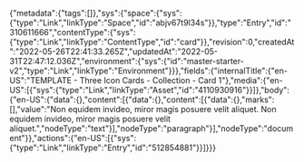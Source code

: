 {"metadata":{"tags":[]},"sys":{"space":{"sys":{"type":"Link","linkType":"Space","id":"abjv67t9l34s"}},"type":"Entry","id":"310611666","contentType":{"sys":{"type":"Link","linkType":"ContentType","id":"card"}},"revision":0,"createdAt":"2022-05-26T22:41:33.265Z","updatedAt":"2022-05-31T22:47:12.036Z","environment":{"sys":{"id":"master-starter-v2","type":"Link","linkType":"Environment"}}},"fields":{"internalTitle":{"en-US":"TEMPLATE - Three Icon Cards - Collection - Card 1"},"media":{"en-US":[{"sys":{"type":"Link","linkType":"Asset","id":"4110930916"}}]},"body":{"en-US":{"data":{},"content":[{"data":{},"content":[{"data":{},"marks":[],"value":"Non equidem invideo, miror magis posuere velit aliquet. Non equidem invideo, miror magis posuere velit aliquet.","nodeType":"text"}],"nodeType":"paragraph"}],"nodeType":"document"}},"actions":{"en-US":[{"sys":{"type":"Link","linkType":"Entry","id":"512854881"}}]}}}